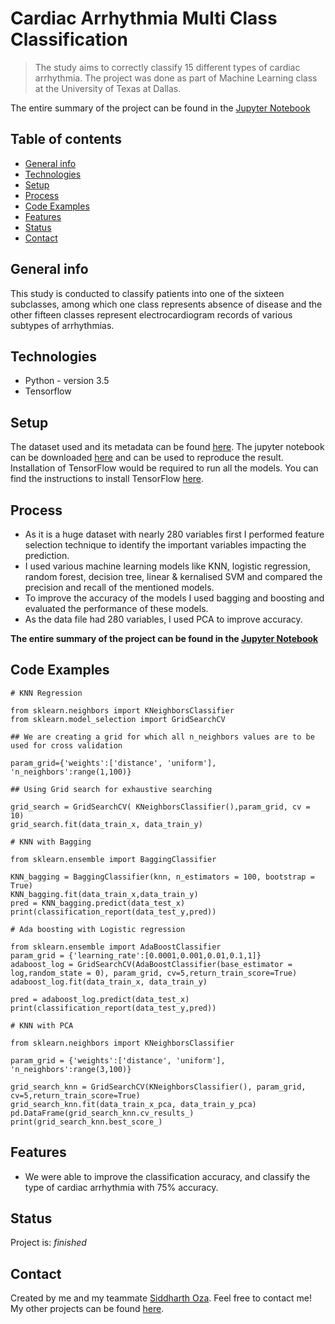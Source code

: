 # Cardiac Arrhythmia Multi Class Classification
> The study aims to correctly classify 15 different types of cardiac arrhythmia. The project was done as part of Machine Learning class at the University of Texas at Dallas.

The entire summary of the project can be found in the [Jupyter Notebook](https://github.com/harshbg/Cardiac-Arrhythmia-Multi-Class-Classification/blob/master/Cardiac%20Arrhythmia%20Multi-Class%20Classification.ipynb)

## Table of contents
* [General info](#general-info)
* [Technologies](#technologies)
* [Setup](#setup)
* [Process](#process)
* [Code Examples](#code-examples)
* [Features](#features)
* [Status](#status)
* [Contact](#contact)

## General info
This study is conducted to classify patients into one of the sixteen subclasses, 
among which one class represents absence of disease and the other fifteen classes represent electrocardiogram records of various subtypes of arrhythmias.


## Technologies
* Python - version 3.5
* Tensorflow

## Setup

The dataset used and its metadata can be found [here](https://github.com/harshbg/Cardiac-Arrhythmia-Multi-Class-Classification/tree/master/Data). The jupyter notebook can be downloaded [here](https://github.com/harshbg/Cardiac-Arrhythmia-Multi-Class-Classification/blob/master/Cardiac%20Arrhythmia%20Multi-Class%20Classification.ipynb) and can be used to reproduce the result. Installation of TensorFlow would be required to run all the models. 
You can find the instructions to install TensorFlow [here](https://www.tensorflow.org/install/pip).

## Process

* As it is a huge dataset with nearly 280 variables first I performed feature selection technique to identify the important variables impacting the prediction. 
* I used various machine learning models like KNN, logistic regression, random forest, decision tree, linear & kernalised SVM and compared the precision and recall of the mentioned models. 
* To improve the accuracy of the models I used bagging and boosting and evaluated the performance of these models.
* As the data file had 280 variables, I used PCA to improve accuracy.

**The entire summary of the project can be found in the [Jupyter Notebook](https://github.com/harshbg/Cardiac-Arrhythmia-Multi-Class-Classification/blob/master/Cardiac%20Arrhythmia%20Multi-Class%20Classification.ipynb)**


## Code Examples

````
# KNN Regression

from sklearn.neighbors import KNeighborsClassifier
from sklearn.model_selection import GridSearchCV

## We are creating a grid for which all n_neighbors values are to be used for cross validation

param_grid={'weights':['distance', 'uniform'], 'n_neighbors':range(1,100)}

## Using Grid search for exhaustive searching

grid_search = GridSearchCV( KNeighborsClassifier(),param_grid, cv = 10)
grid_search.fit(data_train_x, data_train_y)

````

````
# KNN with Bagging

from sklearn.ensemble import BaggingClassifier

KNN_bagging = BaggingClassifier(knn, n_estimators = 100, bootstrap = True)
KNN_bagging.fit(data_train_x,data_train_y)
pred = KNN_bagging.predict(data_test_x)
print(classification_report(data_test_y,pred))

````

````
# Ada boosting with Logistic regression

from sklearn.ensemble import AdaBoostClassifier
param_grid = {'learning_rate':[0.0001,0.001,0.01,0.1,1]}
adaboost_log = GridSearchCV(AdaBoostClassifier(base_estimator = log,random_state = 0), param_grid, cv=5,return_train_score=True)
adaboost_log.fit(data_train_x, data_train_y)

pred = adaboost_log.predict(data_test_x)
print(classification_report(data_test_y,pred))
````

````
# KNN with PCA

from sklearn.neighbors import KNeighborsClassifier

param_grid = {'weights':['distance', 'uniform'], 'n_neighbors':range(3,100)}

grid_search_knn = GridSearchCV(KNeighborsClassifier(), param_grid, cv=5,return_train_score=True)
grid_search_knn.fit(data_train_x_pca, data_train_y_pca)
pd.DataFrame(grid_search_knn.cv_results_)
print(grid_search_knn.best_score_)
````

## Features
* We were able to improve the classification accuracy, and classify the type of cardiac arrhythmia with 75% accuracy. 

## Status
Project is:  _finished_

## Contact

Created by me and my teammate [Siddharth Oza](https://github.com/siddharthoza).
Feel free to contact me! My other projects can be found [here](http://www.gupta-harsh.com/projects/).